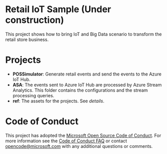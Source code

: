 # Retail IoT Sample (Under construction)

This project shows how to bring IoT and Big Data scenario to transform the retail store business.

# Projects

* **POSSimulator**: Generate retail events and send the events to the Azure IoT Hub.
* **ASA**: The events sent to Azure IoT Hub are processed by Azure Stream Analytics. This folder contains the configurations and the stream processing queries.
* **ref**: The assets for the projects. See _details_.

# Code of Conduct
This project has adopted the [Microsoft Open Source Code of Conduct](https://opensource.microsoft.com/codeofconduct/). For more information see the [Code of Conduct FAQ](https://opensource.microsoft.com/codeofconduct/faq/) or contact [opencode@microsoft.com](mailto:opencode@microsoft.com) with any additional questions or comments.

